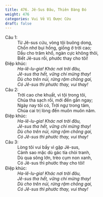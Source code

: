 ```yaml
---
title: 476. Jê-Sus Đâu, Thiên Đàng Đó
weight: 476
categories: Vui Vẻ Vì Được Cứu
draft: false
---
```

<dl><dt>Câu 1:</dt><dd data-verse="1">Từ Jê-sus cứu, vòng tội buông dong, <br/>Chốn nhơ bụi hồng, giống ở trời cao; <br/>Dầu cho trăm khổ, ngàn cực không thôi, <br/>Biết Jê-sus rồi, phước thay cho tôi! </dd><dt>Điệp khúc:</dt><dd data-chorus="1"><em>Ha-lê-lu-gia! Khác nơi trời đâu, <br/>Jê-sus tha hết, vững chí mừng thay! <br/>Dù cho trên núi, rừng rậm chông gai, <br/>Có Jê-sus thì phước thay, vui thay! </em></dd><dt>Câu 2:</dt><dd data-verse="2">Trời cao che khuất, vì tội trong tôi, <br/>Chúa tha sạch rồi, mới đến gần ngay; <br/>Ngày nay tôi có, Trời ngự trong tâm, <br/>Chúa cai trị lòng đến muôn muôn năm. </dd><dt>Điệp khúc:</dt><dd data-chorus="1"><em>Ha-lê-lu-gia! Khác nơi trời đâu, <br/>Jê-sus tha hết, vững chí mừng thay! <br/>Dù cho trên núi, rừng rậm chông gai, <br/>Có Jê-sus thì phước thay, vui thay! </em></dd><dt>Câu 3:</dt><dd data-verse="3">Lòng tôi vui bấy vì gặp Jê-sus, <br/>Cảnh sao mặc dù gác tía chòi tranh, <br/>Dù qua sông lớn, trèo cụm non xanh, <br/>Có Jê-sus thì phước thay cho tôi! </dd><dt>Điệp khúc:</dt><dd data-chorus="1"><em>Ha-lê-lu-gia! Khác nơi trời đâu, <br/>Jê-sus tha hết, vững chí mừng thay! <br/>Dù cho trên núi, rừng rậm chông gai, <br/>Có Jê-sus thì phước thay, vui thay! </em></dd></dl>